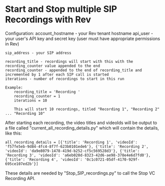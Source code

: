 # Start and Stop multiple SIP Recordings with Rev

Configuration:
	account_hostname - your Rev tenant hostname
	api_user - your user's API key and secret key (user must have appropriate permissions in Rev)
	
	sip_address - your SIP address
	
	recording_title - recordings will start with this with the recording_counter value appended to the end
	recording_counter - appended to the end of recording_title and incremented by 1 after each SIP call is started
	iterations - number of recordings to start in this run

	Example:
		recording_title = 'Recording '
		recording_counter = 1
		iterations = 10
		
		This will start 10 recordings, titled "Recording 1", "Recording 2" ... "Recording 10"
		
		
After starting each recording, the video titles and videoIds will be output to a file called "current_all_recording_details.py" which will contain the details, like this:
	
	all_recording_details = [{'title': 'Recording 1', 'videoId': 'f57fe5eb-9d84-4fc4-8f7f-623b0101ede6'}, {'title': 'Recording 2', 'videoId': 'da9e8079-1478-419d-b252-cf5c569528d3'}, {'title': 'Recording 3', 'videoId': 'a6eb020d-8323-42d6-ae98-378e4e6d7fd0'}, {'title': 'Recording 4', 'videoId': '0c1c0721-05df-4170-929f-695ce107ed2b'}]

These details are needed by "Stop_SIP_recordings.py" to call the Stop VC Recording API. 